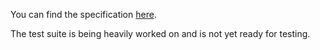 You can find the specification [here](specification.md).


The test suite is being heavily worked on and is not yet ready for testing.
